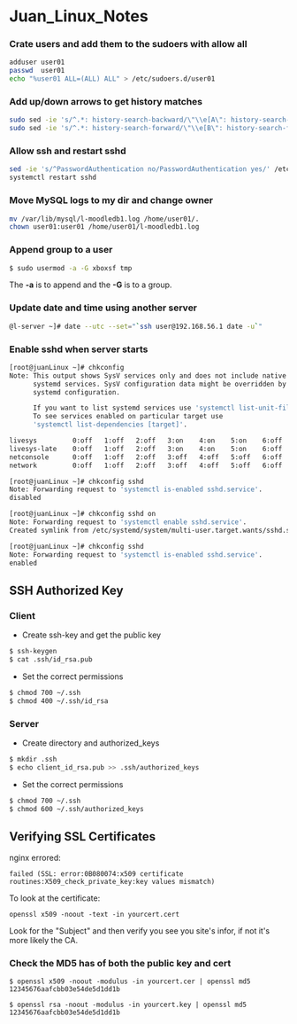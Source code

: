 # Juan_Linux_Notes

### Crate users and add them to the sudoers with allow all
```bash
adduser user01
passwd  user01
echo "%user01 ALL=(ALL) ALL" > /etc/sudoers.d/user01
```

### Add up/down arrows to get history matches
```bash
sudo sed -ie 's/^.*: history-search-backward/\"\\e[A\": history-search-backward/' /etc/inputrc
sudo sed -ie 's/^.*: history-search-forward/\"\\e[B\": history-search-forward/' /etc/inputrc
```

### Allow ssh and restart sshd
```bash
sed -ie 's/^PasswordAuthentication no/PasswordAuthentication yes/' /etc/ssh/sshd_config
systemctl restart sshd
```

### Move MySQL logs to my dir and change owner
```bash
mv /var/lib/mysql/l-moodledb1.log /home/user01/.
chown user01:user01 /home/user01/l-moodledb1.log 
```

### Append group to a user

```bash
$ sudo usermod -a -G xboxsf tmp
```

The **-a** is to append and the **-G** is to a group. 


### Update date and time using another server
```bash
@l-server ~]# date --utc --set="`ssh user@192.168.56.1 date -u`"
```

### Enable sshd when server starts
```bash
[root@juanLinux ~]# chkconfig
Note: This output shows SysV services only and does not include native
      systemd services. SysV configuration data might be overridden by native
      systemd configuration.

      If you want to list systemd services use 'systemctl list-unit-files'.
      To see services enabled on particular target use
      'systemctl list-dependencies [target]'.

livesys         0:off   1:off   2:off   3:on    4:on    5:on    6:off
livesys-late    0:off   1:off   2:off   3:on    4:on    5:on    6:off
netconsole      0:off   1:off   2:off   3:off   4:off   5:off   6:off
network         0:off   1:off   2:off   3:off   4:off   5:off   6:off

[root@juanLinux ~]# chkconfig sshd
Note: Forwarding request to 'systemctl is-enabled sshd.service'.
disabled

[root@juanLinux ~]# chkconfig sshd on
Note: Forwarding request to 'systemctl enable sshd.service'.
Created symlink from /etc/systemd/system/multi-user.target.wants/sshd.service to /usr/lib/systemd/system/sshd.service.

[root@juanLinux ~]# chkconfig sshd
Note: Forwarding request to 'systemctl is-enabled sshd.service'.
enabled

```

## SSH Authorized Key 

### Client

- Create ssh-key and get the public key
```bash
$ ssh-keygen
$ cat .ssh/id_rsa.pub
```
- Set the correct permissions
```bash
$ chmod 700 ~/.ssh
$ chmod 400 ~/.ssh/id_rsa
```

### Server

- Create directory and authorized_keys
```bash
$ mkdir .ssh
$ echo client_id_rsa.pub >> .ssh/authorized_keys
```

- Set the correct permissions
```bash
$ chmod 700 ~/.ssh
$ chmod 600 ~/.ssh/authorized_keys
```

## Verifying SSL Certificates

nginx errored: 
```
failed (SSL: error:0B080074:x509 certificate routines:X509_check_private_key:key values mismatch)
```

To look at the certificate:
```
openssl x509 -noout -text -in yourcert.cert
```
Look for the "Subject" and then verify you see you site's infor, if not it's more likely the CA. 

### Check the MD5 has of both the public key and cert

```
$ openssl x509 -noout -modulus -in yourcert.cer | openssl md5
12345676aafcbb03e54de5d1dd1b

$ openssl rsa -noout -modulus -in yourcert.key | openssl md5
12345676aafcbb03e54de5d1dd1b
```
